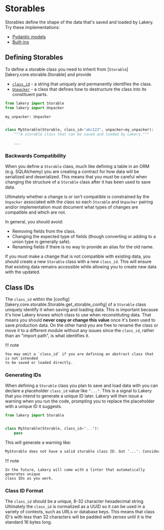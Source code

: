 # Storables

Storables define the shape of the data that's saved and loaded by Lakery. Try these
implementations:

- [Pydantic models](../integrations/3rd-party/pydantic.md)
- [Built-ins](../integrations/built-ins/storables.md)

## Defining Storables

To define a storable class you need to inherit from
[`Storable`][lakery.core.storable.Storable] and provide

- [`class_id`](#class-ids) - a string that uniquely and permanently identifies the
    class.
- [`Unpacker`](./unpackers.md) - a class that defines how to destructure the class
    into its constituent parts.

```python
from lakery import Storable
from lakery import Unpacker

my_unpacker: Unpacker


class MyStorable(Storable, class_id="abc123", unpacker=my_unpacker):
    """A storable class that can be saved and loaded by Lakery."""

    ...
```

### Backwards Compatibility

When you define a `Storable` class, much like defining a table in an ORM (e.g.
SQLAlchemy) you are creating a contract for how data will be serialized and
deserialized. This means that you must be careful when changing the structure of a
`Storable` class after it has been used to save data.

Ultimately whether a change is or isn't compatible is constrained by the `Unpacker`
associated with the class so each `Storable` and `Unpacker` pairing and/or
implementation must document what types of changes are compatible and which are not.

In general, you should avoid:

- Removing fields from the class.
- Changing the expected type of fields (though converting or adding to a union type is
    generally safe).
- Renaming fields if there is no way to provide an alias for the old name.

If you must make a change that is not compatible with existing data, you should create a
new `Storable` class with a new `class_id`. This will ensure that existing data remains
accessible while allowing you to create new data with the updated.

## Class IDs

The `class_id` within the [config][lakery.core.storable.Storable.get_storable_config] of
a `Storable` class uniquely identify it when saving and loading data. This is important
because it's how Lakery knows which class to use when reconstituting data. That means
you should **never copy or change this value** once it's been used to save production
data. On the other hand you are free to rename the class or move it to a different
module without any issues since the `class_id`, rather than an "import path", is what
identifies it.

!!! note

    You may omit a `class_id` if you are defining an abstract class that is not intended
    to be saved or loaded directly.

### Generating IDs

When defining a `Storable` class you plan to save and load data with you can declare a
placeholder `class_id` value like `"..."`. This is a signal to Lakery that you intend to
generate a unique ID later. Lakery will then issue a warning when you run the code,
prompting you to replace the placeholder with a unique ID it suggests.

```python
from lakery import Storable


class MyStorable(Storable, class_id="..."):
    pass
```

This will generate a warning like:

```txt
MyStorable does not have a valid storable class ID. Got '...'. Consider using 'abc123'.
```

!!! note

    In the future, Lakery will come with a linter that automatically generates unique
    class IDs as you work.

### Class ID Format

The `class_id` should be a unique, 8-32 character hexadecimal string. Ultimately the
`class_id` is normalized as a UUID so it can be used in a variety of contexts, such as
URLs or database keys. This means that class ID's with less than 32 characters will be
padded with zeroes until it is the standard 16 bytes long.
